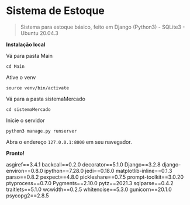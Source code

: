 # Sistema de Estoque
> Sistema para estoque básico, feito em Django (Python3) - SQLite3 - Ubuntu 20.04.3

**Instalação local**

Vá para pasta Main

    cd Main

Ative o venv

    source venv/bin/activate

Vá para a pasta sistemaMercado

    cd sistemaMercado
    
Inicie o servidor

    python3 manage.py runserver

Abra o endereço `127.0.0.1:8000` em seu navegador.

**Pronto!**

asgiref==3.4.1
backcall==0.2.0
decorator==5.1.0
Django==3.2.8
django-environ==0.8.0
ipython==7.28.0
jedi==0.18.0
matplotlib-inline==0.1.3
parso==0.8.2
pexpect==4.8.0
pickleshare==0.7.5
prompt-toolkit==3.0.20
ptyprocess==0.7.0
Pygments==2.10.0
pytz==2021.3
sqlparse==0.4.2
traitlets==5.1.0
wcwidth==0.2.5
whitenoise==5.3.0
gunicorn==20.1.0
psycopg2==2.8.5
